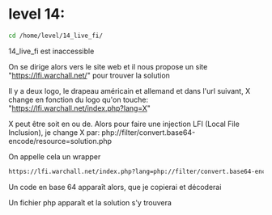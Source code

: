 # level 14: 
```sh
cd /home/level/14_live_fi/
```
14_live_fi est inaccessible

On se dirige alors vers le site web et il nous propose un site "https://lfi.warchall.net/" pour trouver la solution

Il y a deux logo, le drapeau américain et allemand et dans l'url suivant, X change en fonction du logo qu'on touche: "https://lfi.warchall.net/index.php?lang=X"

X peut être soit en ou de. Alors pour faire une injection LFI (Local File Inclusion), je change X par: php://filter/convert.base64-encode/resource=solution.php

On appelle cela un wrapper
```sh
https://lfi.warchall.net/index.php?lang=php://filter/convert.base64-encode/resource=solution.php
```

Un code en base 64 apparaît alors, que je copierai et décoderai

Un fichier php apparaît et la solution s'y trouvera
